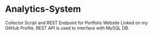 # Analytics-System

Collector Script and REST Endpoint for Portfolio Website Linked on my GitHub Profile.
REST API is used to interface with MySQL DB.
